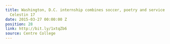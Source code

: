 ```yaml
---
title: Washington, D.C. internship combines soccer, poetry and service for Fabien
  Celestin 17
date: 2015-03-27 00:00:00 Z
position: 28
link: http://bit.ly/1xtqZb6
source: Centre College
---
```



